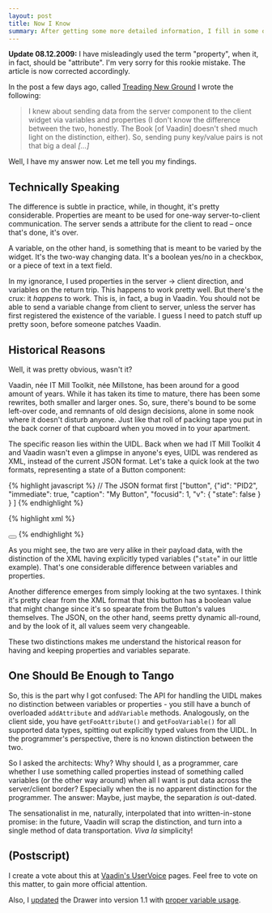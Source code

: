 ```yaml
---
layout: post
title: Now I Know
summary: After getting some more detailed information, I fill in some of my ignorance from the previous post.
---
```


**Update 08.12.2009:** I have misleadingly used the term "property", when it, in fact, should be "attribute". I'm very sorry for this rookie mistake. The article is now corrected accordingly.

In the post a few days ago, called [Treading New Ground](/2009/11/25/treading-new-ground.html) I wrote the following:

> I knew about sending data from the server component to the client widget via variables and properties (I don't know the difference between the two, honestly. The Book [of Vaadin] doesn't shed much light on the distinction, either). So, sending puny key/value pairs is not that big a deal _[&hellip;]_

Well, I have my answer now. Let me tell you my findings.

## Technically Speaking

The difference is subtle in practice, while, in thought, it's pretty considerable. Properties are meant to be used for one-way server-to-client communication. The server sends a attribute for the client to read &ndash; once that's done, it's over. 

A variable, on the other hand, is something that is meant to be varied by the widget. It's the two-way changing data. It's a boolean yes/no in a checkbox, or a piece of text in a text field.

In my ignorance, I used properties in the server &rarr; client direction, and variables on the return trip. This happens to work pretty well. But there's the crux: it _happens_ to work. This is, in fact, a bug in Vaadin. You should not be able to send a variable change from client to server, unless the server has first registered the existence of the variable. I guess I need to patch stuff up pretty soon, before someone patches Vaadin.

## Historical Reasons

Well, it was pretty obvious, wasn't it? 

Vaadin, n&eacute;e IT Mill Toolkit, n&eacute;e Millstone, has been around for a good amount of years. While it has taken its time to mature, there has been some rewrites, both smaller and larger ones. So, sure, there's bound to be some left-over code, and remnants of old design decisions, alone in some nook where it doesn't disturb anyone. Just like that roll of packing tape you put in the back corner of that cupboard when you moved in to your apartment.

The specific reason lies within the UIDL. Back when we had IT Mill Toolkit 4 and Vaadin wasn't even a glimpse in anyone's eyes, UIDL was rendered as XML, instead of the current JSON format. Let's take a quick look at the two formats, representing a state of a Button component:

{% highlight javascript %}
// The JSON format first
["button",
 {"id": "PID2", 
  "immediate": true,
  "caption": "My Button", 
  "focusid": 1,
  "v": {
  	"state": false
  }
 }
]
{% endhighlight %}

{% highlight xml %}
<!-- ...and the XML version -->
<button id="PID2" immediate="true" caption="My Button" focusid="1">
  <boolean id="v1" name="state" value="false"></boolean>
</button>
{% endhighlight %}

As you might see, the two are very alike in their payload data, with the distinction of the XML having explicitly typed variables ("`state`" in our little example). That's one considerable difference between variables and properties. 

Another difference emerges from simply looking at the two syntaxes. I think it's pretty clear from the XML format that this button has a boolean value that might change since it's so spearate from the Button's values themselves. The JSON, on the other hand, seems pretty dynamic all-round, and by the look of it, all values seem very changeable.

These two distinctions makes me understand the historical reason for having and keeping properties and variables separate.

## One Should Be Enough to Tango

So, this is the part why I got confused: The API for handling the UIDL makes no distinction between variables or properties - you still have a bunch of overloaded `addAttribute` and `addVariable` methods. Analogously, on the client side, you have `getFooAttribute()` and `getFooVariable()` for all supported data types, spitting out explicitly typed values from the UIDL. In the programmer's perspective, there is no known distinction between the two. 

So I asked the architects: Why? Why should I, as a programmer, care whether I use something called properties instead of something called variables (or the other way around) when all I want is put data across the server/client border? Especially when the is no apparent distinction for the programmer. The answer: Maybe, just maybe, the separation _is_ out-dated.

The sensationalist in me, naturally, interpolated that into written-in-stone promise: in the future, Vaadin will scrap the distinction, and turn into a single method of data transportation. _Viva la_ simplicity!

## (Postscript)

I create a vote about this at [Vaadin's UserVoice](http://vaadin.uservoice.com/pages/20474-general/suggestions/408418-simplify-property-variable-usage) pages. Feel free to vote on this matter, to gain more official attention.

Also, I [updated](http://dev.vaadin.com/changeset/10170) the Drawer into version 1.1 with [proper variable usage](http://dev.vaadin.com/browser/incubator/Drawer/src/com/vaadin/incubator/drawer/Drawer.java?rev=10170#L145).
